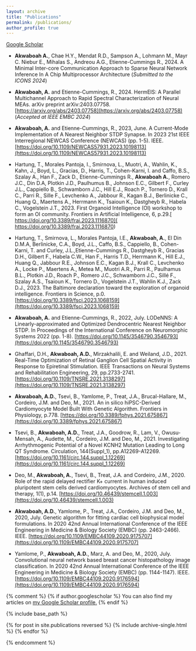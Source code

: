 ```yaml
---
layout: archive
title: "Publications"
permalink: /publications/
author_profile: true
---
```


[Google Scholar](https://scholar.google.com/citations?user=cJ2Ln_cAAAAJ&hl=en&oi=ao)

* **Akwaboah A.**, Chae H.Y., Mendat R.D., Sampson A., Lohmann M., Mayr C. Niebur E., Mihalas S., Andreou A.G., Etienne-Cummings R., 2024. A Minimal Inter-core Communication Approach to Sparse Neural Network Inference In A Chip Multiprocessor Architecture (*Submitted to the ICONS 2024*)

* **Akwaboah, A.** and Etienne-Cummings, R., 2024. HermEIS: A Parallel Multichannel Approach to Rapid Spectral Characterization of Neural MEAs. arXiv preprint arXiv:2403.07758. [https://arxiv.org/abs/2403.07758](https://arxiv.org/abs/2403.07758) (*Accepted at IEEE EMBC 2024*)

* **Akwaboah, A.** and Etienne-Cummings, R., 2023, June. A Current-Mode Implementation of A Nearest Neighbor STDP Synapse. In 2023 21st IEEE Interregional NEWCAS Conference (NEWCAS) (pp. 1-5). IEEE. [https://doi.org/10.1109/NEWCAS57931.2023.10198113](https://doi.org/10.1109/NEWCAS57931.2023.10198113)

* Hartung, T., Morales Pantoja, I., Smirnova, L., Muotri, A., Wahlin, K., Kahn, J., Boyd, L., Gracias, D., Harris, T., Cohen-Karni, I. and Caffo, B.S., Szalay A., Han F., Zack D., Etienne-Cummings R., **Akwaboah A.**, Romero J.C., Din D.A, Plotkin J.D., Paulhumus B., Johnson E.C., Gilbert F., Curley J.L., Cappiello B., Schwamborn J.C., Hill E.J., Roach P., Tornero D., Krall C., Parri R., Sille F., Levchenko A., Jabbour R., Kagan B.J., Berlinicke C., Huang Q., Maertens A., Herrmann K., Tsaioun K., Dastgheyb R., Habela C., Vogelstein J.T., 2023. First Organoid Intelligence (OI) workshop to form an OI community. Frontiers in Artificial Intelligence, 6, p.29.[ https://doi.org/10.3389/frai.2023.1116870]( https://doi.org/10.3389/frai.2023.1116870)

* Hartung, T., Smirnova, L., Morales Pantoja, I.E., **Akwaboah, A.**, El Din D.M.A, Berlinicke, C.A., Boyd, J.L., Caffo, B.S., Cappiello, B., Cohen-Karni, T. and Curley, J.L.,Etienne-Cummings R., Dastgheyb R., Gracias D.H., Gilbert F., Habela C.W., Han F., Harris T.D., Herrmann K., Hill E.J., Huang Q., Jabbour R.E., Johnson E.C., Kagan B.J., Krall C., Levchenko A., Locke P., Maertens A., Metea M., Muotri A.R., Parri R., Paulhamus B.L., Plotkin J.D., Roach P., Romero J.C., Schwamborn J.C., Sillé F., Szalay A.S., Tsaioun K., Tornero D., Vogelstein J.T., Wahlin K.J., Zack D.J., 2023. The Baltimore declaration toward the exploration of organoid intelligence. Frontiers in Science, p.0. [https://doi.org/10.3389/fsci.2023.1068159](https://doi.org/10.3389/fsci.2023.1068159)

* **Akwaboah, A.** and Etienne-Cummings, R., 2022, July. LODeNNS: A Linearly-approximated and Optimized Dendrocentric Nearest Neighbor STDP. In Proceedings of the International Conference on Neuromorphic Systems 2022 (pp. 1-8). [https://doi.org/10.1145/3546790.3546793](https://doi.org/10.1145/3546790.3546793)

* Ghaffari, D.H., **Akwaboah, A.D.**, Mirzakhalili, E. and Weiland, J.D., 2021. Real-Time Optimization of Retinal Ganglion Cell Spatial Activity in Response to Epiretinal Stimulation. IEEE Transactions on Neural Systems and Rehabilitation Engineering, 29, pp.2733-2741. [https://doi.org/10.1109/TNSRE.2021.3138297](https://doi.org/10.1109/TNSRE.2021.3138297)
    
* **Akwaboah, A.D.**, Tsevi, B., Yamlome, P., Treat, J.A., Brucal-Hallare, M., Cordeiro, J.M. and Deo, M., 2021. An in silico hiPSC-Derived Cardiomyocyte Model Built With Genetic Algorithm. Frontiers in Physiology, p.778. [https://doi.org/10.3389/fphys.2021.675867](https://doi.org/10.3389/fphys.2021.675867)
    
* Tsevi, B., **Akwaboah, A.D.**, Treat, J.A., Goodrow, R., Lam, V., Owusu-Mensah, A., Audette, M., Cordeiro, J.M. and Deo, M., 2021. Investigating Arrhythmogenic Potential of a Novel KCNH2 Mutation Leading to Long QT Syndrome. Circulation, 144(Suppl_1), pp.A12269-A12269. [https://doi.org/10.1161/circ.144.suppl_1.12269](https://doi.org/10.1161/circ.144.suppl_1.12269)
    
* Deo, M., **Akwaboah, A.**, Tsevi, B., Treat, J.A. and Cordeiro, J.M., 2020. Role of the rapid delayed rectifier K+ current in human induced pluripotent stem cells derived cardiomyocytes. Archives of stem cell and therapy, 1(1), p.14. [https://doi.org/10.46439/stemcell.1.003](https://doi.org/10.46439/stemcell.1.003)
    
* **Akwaboah, A.D.**, Yamlome, P., Treat, J.A., Cordeiro, J.M. and Deo, M., 2020, July. Genetic algorithm for fitting cardiac cell biophysical model formulations. In 2020 42nd Annual International Conference of the IEEE Engineering in Medicine & Biology Society (EMBC) (pp. 2463-2466). IEEE. [https://doi.org/10.1109/EMBC44109.2020.9175707](https://doi.org/10.1109/EMBC44109.2020.9175707)
    
* Yamlome, P., **Akwaboah, A.D.**, Marz, A. and Deo, M., 2020, July. Convolutional neural network based breast cancer histopathology image classification. In 2020 42nd Annual International Conference of the IEEE Engineering in Medicine & Biology Society (EMBC) (pp. 1144-1147). IEEE. [https://doi.org/10.1109/EMBC44109.2020.9176594](https://doi.org/10.1109/EMBC44109.2020.9176594)

{% comment %}
{% if author.googlescholar %}
  You can also find my articles on <u><a href="{{author.googlescholar}}">my Google Scholar profile</a>.</u>
{% endif %}

{% include base_path %}

{% for post in site.publications reversed %}
  {% include archive-single.html %}
{% endfor %}

{% endcomment %}
